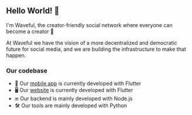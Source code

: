 ## Hello World! 👋
I'm Waveful, the creator-friendly social network where everyone can become a creator 🌊

At Waveful we have the vision of a more decentralized and democratic future for social media, and we are building the infrastructure to make that happen.


### Our codebase

- 📱 Our [mobile app](https://waveful.app/download) is currently developed with Flutter
- 🖥 Our [website](https:waveful.app) is currently developed with Flutter
- 🔚 Our backend is mainly developed with Node.js
- 🛠 Our tools are mainly developed with Python
